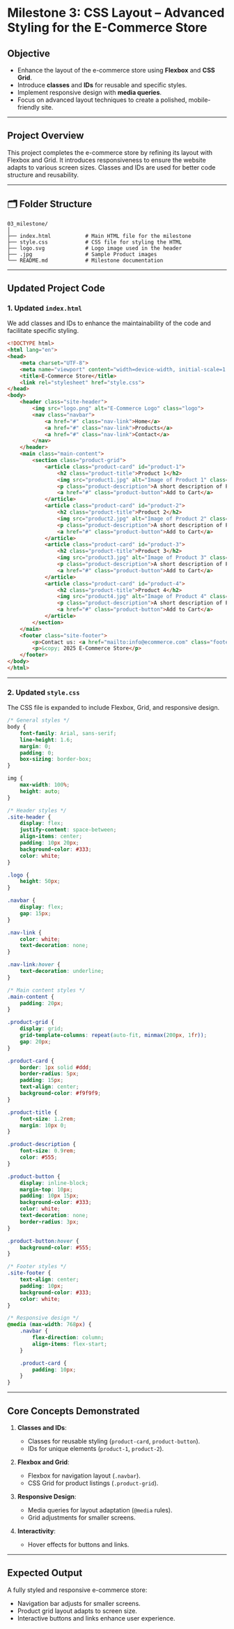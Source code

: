 # **Milestone 3: CSS Layout – Advanced Styling for the E-Commerce Store**

## **Objective**
- Enhance the layout of the e-commerce store using **Flexbox** and **CSS Grid**.
- Introduce **classes** and **IDs** for reusable and specific styles.
- Implement responsive design with **media queries**.
- Focus on advanced layout techniques to create a polished, mobile-friendly site.

---

## **Project Overview**
This project completes the e-commerce store by refining its layout with Flexbox and Grid. It introduces responsiveness to ensure the website adapts to various screen sizes. Classes and IDs are used for better code structure and reusability.

---

## 🗂️ Folder Structure

```plaintext
03_milestone/
│
├── index.html           # Main HTML file for the milestone
├── style.css            # CSS file for styling the HTML
├── logo.svg             # Logo image used in the header
├── .jpg                 # Sample Product images
└── README.md            # Milestone documentation
```

---

## **Updated Project Code**

### **1. Updated `index.html`**
We add classes and IDs to enhance the maintainability of the code and facilitate specific styling.

```html
<!DOCTYPE html>
<html lang="en">
<head>
    <meta charset="UTF-8">
    <meta name="viewport" content="width=device-width, initial-scale=1.0">
    <title>E-Commerce Store</title>
    <link rel="stylesheet" href="style.css">
</head>
<body>
    <header class="site-header">
        <img src="logo.png" alt="E-Commerce Logo" class="logo">
        <nav class="navbar">
            <a href="#" class="nav-link">Home</a>
            <a href="#" class="nav-link">Products</a>
            <a href="#" class="nav-link">Contact</a>
        </nav>
    </header>
    <main class="main-content">
        <section class="product-grid">
            <article class="product-card" id="product-1">
                <h2 class="product-title">Product 1</h2>
                <img src="product1.jpg" alt="Image of Product 1" class="product-image">
                <p class="product-description">A short description of Product 1.</p>
                <a href="#" class="product-button">Add to Cart</a>
            </article>
            <article class="product-card" id="product-2">
                <h2 class="product-title">Product 2</h2>
                <img src="product2.jpg" alt="Image of Product 2" class="product-image">
                <p class="product-description">A short description of Product 2.</p>
                <a href="#" class="product-button">Add to Cart</a>
            </article>
            <article class="product-card" id="product-3">
                <h2 class="product-title">Product 3</h2>
                <img src="product3.jpg" alt="Image of Product 3" class="product-image">
                <p class="product-description">A short description of Product 3.</p>
                <a href="#" class="product-button">Add to Cart</a>
            </article>
            <article class="product-card" id="product-4">
                <h2 class="product-title">Product 4</h2>
                <img src="product4.jpg" alt="Image of Product 4" class="product-image">
                <p class="product-description">A short description of Product 4.</p>
                <a href="#" class="product-button">Add to Cart</a>
            </article>
        </section>
    </main>
    <footer class="site-footer">
        <p>Contact us: <a href="mailto:info@ecommerce.com" class="footer-link">info@ecommerce.com</a></p>
        <p>&copy; 2025 E-Commerce Store</p>
    </footer>
</body>
</html>
```

---

### **2. Updated `style.css`**
The CSS file is expanded to include Flexbox, Grid, and responsive design.

```css
/* General styles */
body {
    font-family: Arial, sans-serif;
    line-height: 1.6;
    margin: 0;
    padding: 0;
    box-sizing: border-box;
}

img {
    max-width: 100%;
    height: auto;
}

/* Header styles */
.site-header {
    display: flex;
    justify-content: space-between;
    align-items: center;
    padding: 10px 20px;
    background-color: #333;
    color: white;
}

.logo {
    height: 50px;
}

.navbar {
    display: flex;
    gap: 15px;
}

.nav-link {
    color: white;
    text-decoration: none;
}

.nav-link:hover {
    text-decoration: underline;
}

/* Main content styles */
.main-content {
    padding: 20px;
}

.product-grid {
    display: grid;
    grid-template-columns: repeat(auto-fit, minmax(200px, 1fr));
    gap: 20px;
}

.product-card {
    border: 1px solid #ddd;
    border-radius: 5px;
    padding: 15px;
    text-align: center;
    background-color: #f9f9f9;
}

.product-title {
    font-size: 1.2rem;
    margin: 10px 0;
}

.product-description {
    font-size: 0.9rem;
    color: #555;
}

.product-button {
    display: inline-block;
    margin-top: 10px;
    padding: 10px 15px;
    background-color: #333;
    color: white;
    text-decoration: none;
    border-radius: 3px;
}

.product-button:hover {
    background-color: #555;
}

/* Footer styles */
.site-footer {
    text-align: center;
    padding: 10px;
    background-color: #333;
    color: white;
}

/* Responsive design */
@media (max-width: 768px) {
    .navbar {
        flex-direction: column;
        align-items: flex-start;
    }

    .product-card {
        padding: 10px;
    }
}
```

---

## **Core Concepts Demonstrated**
1. **Classes and IDs**:
   - Classes for reusable styling (`product-card`, `product-button`).
   - IDs for unique elements (`product-1`, `product-2`).

2. **Flexbox and Grid**:
   - Flexbox for navigation layout (`.navbar`).
   - CSS Grid for product listings (`.product-grid`).

3. **Responsive Design**:
   - Media queries for layout adaptation (`@media` rules).
   - Grid adjustments for smaller screens.

4. **Interactivity**:
   - Hover effects for buttons and links.

---

## **Expected Output**
A fully styled and responsive e-commerce store:
- Navigation bar adjusts for smaller screens.
- Product grid layout adapts to screen size.
- Interactive buttons and links enhance user experience.
